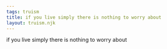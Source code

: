 ```yaml
---
tags: truism
title: if you live simply there is nothing to worry about
layout: truism.njk
---
```


if you live simply there is nothing to worry about